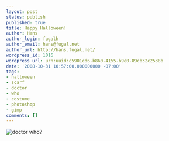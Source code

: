 ```yaml
---
layout: post
status: publish
published: true
title: Happy Halloween!
author: Hans
author_login: fugalh
author_email: hans@fugal.net
author_url: http://hans.fugal.net/
wordpress_id: 1016
wordpress_url: urn:uuid:c5901cd6-b860-4155-b9e0-89cb32c2538b
date: '2008-10-31 10:57:00.000000000 -07:00'
tags:
- halloween
- scarf
- doctor
- who
- costume
- photoshop
- gimp
comments: []
---
```

<p><img src="http://hans.fugal.net/images/doctor_hans.jpg" alt="doctor who?"/></p>
